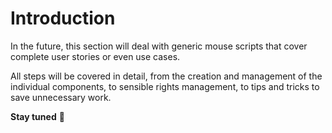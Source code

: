 
# Introduction

In the future, this section will deal with generic mouse scripts that cover complete user stories or even use cases.

All steps will be covered in detail, from the creation and management of the individual components, to sensible rights management, to tips and tricks to save unnecessary work.

**Stay tuned** :mega:
